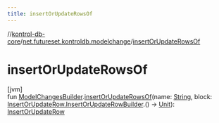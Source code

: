 ```yaml
---
title: insertOrUpdateRowsOf
---
```

//[kontrol-db-core](../../index.html)/[net.futureset.kontroldb.modelchange](index.html)/[insertOrUpdateRowsOf](insert-or-update-rows-of.html)



# insertOrUpdateRowsOf



[jvm]\
fun [ModelChangesBuilder](../net.futureset.kontroldb.dsl/-model-changes-builder/index.html).[insertOrUpdateRowsOf](insert-or-update-rows-of.html)(name: [String](https://kotlinlang.org/api/latest/jvm/stdlib/kotlin/-string/index.html), block: [InsertOrUpdateRow.InsertOrUpdateRowBuilder](-insert-or-update-row/-insert-or-update-row-builder/index.html).() -&gt; [Unit](https://kotlinlang.org/api/latest/jvm/stdlib/kotlin/-unit/index.html)): [InsertOrUpdateRow](-insert-or-update-row/index.html)




